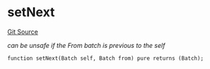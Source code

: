 # setNext
[Git Source](https://github.com/lidofinance/community-staking-module/blob/49f6937ff74cffecb74206f771c12be0e9e28448/src/lib/QueueLib.sol)

*can be unsafe if the From batch is previous to the self*


```solidity
function setNext(Batch self, Batch from) pure returns (Batch);
```

